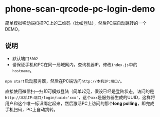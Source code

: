 # phone-scan-qrcode-pc-login-demo

简单模拟移动端扫描PC上的二维码（比如登陆），然后PC端自动跳转的一个DEMO。

## 说明

* 默认端口`3002`
* 请保证手机和PC在同一局域网内，查询机器IP，修改`index.js`中的`hostname`。

`npm start`启动服务器，然后在PC端访问`http://本机IP:端口/`。

直接使用微信扫一扫即可模拟登陆（简单起见，假设已经是登陆状态，访问的是`http://本机IP:端口/login/uuid='xxx'`，这个`xxx`是服务器生成的UUID，这样将用户和这个唯一标识绑定起来，然后激活PC上访问的那个**long polling**，即完成手机扫码，PC上自动跳转。